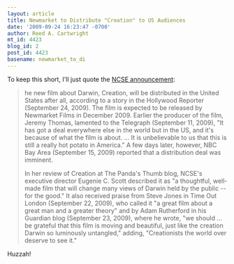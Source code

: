 ```yaml
---
layout: article
title: Newmarket to Distribute "Creation" to US Audiences
date: '2009-09-24 16:23:47 -0700'
author: Reed A. Cartwright
mt_id: 4423
blog_id: 2
post_id: 4423
basename: newmarket_to_di
---
```

To keep this short, I'll just quote the [NCSE announcement](http://ncseweb.org/news/2009/09/creation-finds-distributor-00506):

> he new film about Darwin, Creation, will be distributed in the United States after all, according to a story in the Hollywood Reporter (September 24, 2009). The film is expected to be released by Newmarket Films in December 2009. Earlier the producer of the film, Jeremy Thomas, lamented to the Telegraph (September 11, 2009), "It has got a deal everywhere else in the world but in the US, and it's because of what the film is about. ... It is unbelievable to us that this is still a really hot potato in America." A few days later, however, NBC Bay Area (September 15, 2009) reported that a distribution deal was imminent.
> 
> In her review of Creation at The Panda's Thumb blog, NCSE's executive director Eugenie C. Scott described it as "a thoughtful, well-made film that will change many views of Darwin held by the public -- for the good." It also received praise from Steve Jones in Time Out London (September 22, 2009), who called it "a great film about a great man and a greater theory" and by Adam Rutherford in his Guardian blog (September 23, 2009), where he wrote, "we should ... be grateful that this film is moving and beautiful, just like the creation Darwin so luminously untangled," adding, "Creationists the world over deserve to see it."

Huzzah!
